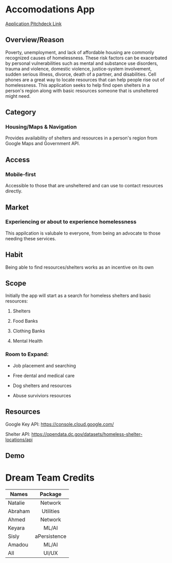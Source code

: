 # Accomodations App
[Application Pitchdeck Link](https://www.canva.com/design/DAE10qHFRqg/GiYz2sST9doFQ1Z8DedP9A/view?utm_content=DAE10qHFRqg&utm_campaign=designshare&utm_medium=link&utm_source=sharebutton)

## Overview/Reason 

Poverty, unemployment, and lack of affordable housing are commonly recognized causes of homelessness. These risk factors can be exacerbated by personal vulnerabilities such as mental and substance use disorders, trauma and violence, domestic violence, justice-system involvement, sudden serious illness, divorce, death of a partner, and disabilities.
Cell phones are a great way to locate resources that can help people rise out of homelessness.  This application seeks to help find open shelters in a person's region along with basic resources someone that is unsheltered might need.

## Category
### Housing/Maps & Navigation
Provides availability of shelters and resources in a person's region from Google Maps and Government API.


## Access
### Mobile-first
Accessible to those that are unsheltered and can use to contact resources directly.


## Market
### Experiencing or about to experience homelessness
This appilcation is valubale to everyone, from being an advocate to those needing these services.


## Habit
Being able to find resources/shelters works as an incentive on its own


## Scope
Initially the app will start as a search for homeless shelters and basic resources:

1. Shelters

3. Food Banks

4. Clothing Banks

5. Mental Health

### Room to Expand:

+ Job placement and searching

+ Free dental and medical care

+ Dog shelters and resources

+ Abuse surviviors resources 


## Resources 
Google Key API: https://console.cloud.google.com/

Shelter API: https://opendata.dc.gov/datasets/homeless-shelter-locations/api


## Demo


# Dream Team Credits 

| Names         | Package       |
| ------------- |:-------------:| 
| Natalie       | Network       | 
| Abraham       | Utilities     | 
| Ahmed         | Network       | 
| Keyara        | ML/AI         |
| Sisly         | aPersistence  |
| Amadou        | ML/AI         |
| All           | UI/UX         |
